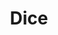 ---
layout: startup_page
title: "Dice"
id: "dice.tech"
permalink: "/dicedice.tech04102025/"
website: "https://www.dice.tech/"
funding_round: "Series A"
funding_amount: "$5M"
investors: "Dallas Venture Capital, GVFL (formerly Gujarat Venture Finance Limited)"
about: "Dice is a corporate spend orchestration, digital commerce, and payments platform for enterprises. It uses AI to streamline how enterprises consume B2B goods and services and manage enterprise spending. The platform offers process automation, easy workflow configuration, and cycle time reduction."
markets: "Fintech, AI, Financial Services"
hq: "Pune, Maharashtra, India"
founded_year: "2018"
linkedin: "https://in.linkedin.com/company/dicetech"
twitter: "https://twitter.com/dicefm"
instagram: ""
facebook: "https://www.facebook.com/dicefm"
crunchbase: ""
pitchbook: "https://pitchbook.com/profiles/company/97614-73"

# SEO Optimization
meta_title: "Dice - Series A Funding ($5M)"
meta_description: "Dice, Dice is a corporate spend orchestration, digital commerce, and payments platform for enterprises. It uses AI to streamline how enterprises consume B2B..."
meta_keywords: "Dice, Fintech, AI, Financial Services, Series A funding"
canonical_url: "https://pkprojectstartups.github.io/projectstartups.com/dicedice.tech04102025/"
---